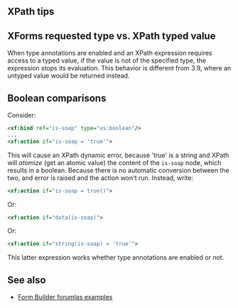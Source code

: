 ## XPath tips

## XForms requested type vs. XPath typed value

When type annotations are enabled and an XPath expression requires access to a typed value, if the value is not of the specified type, the expression  stops its evaluation. This behavior is different from 3.9, where an untyped value would be returned instead.

## Boolean comparisons

Consider:

```xml
<xf:bind ref="is-soap" type="xs:boolean"/>
...
<xf:action if="is-soap = 'true'">
```

This will cause an XPath dynamic error, because 'true' is a string and XPath will _atomize_ (get an atomic value) the content of the `is-soap` node, which results in a boolean. Because there is no automatic conversion between the two, and error is raised and the action won't run. Instead, write:

```xml
<xf:action if="is-soap = true()">
```

Or:

```xml
<xf:action if="data(is-soap)">
```

Or:


```xml
<xf:action if="string(is-soap) = 'true'">
```

This latter expression works whether type annotations are enabled or not.

## See also

- [Form Builder forumlas examples](/form-builder/formulas/formulas-examples.md)
